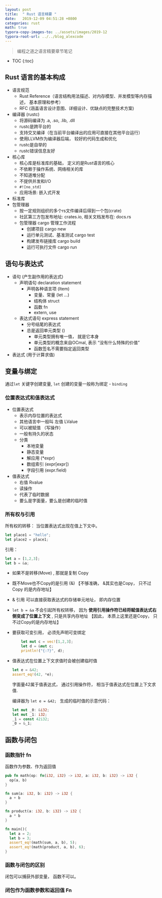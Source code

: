 ```yaml
---
layout: post
title:  " Rust 语言精要 "
date:   2019-12-09 04:51:28 +0800
categories: rust
math: true
typora-copy-images-to: ../assets/images/2019-12
typora-root-url: ../../blog_alexcode
---
```

> 编程之道之语言精要章节笔记


* TOC
{:toc}




## Rust 语言的基本构成

- 语言规范
  - Rust Reference（语言结构用法描述、对内存模型、并发模型等内存描述， 基本原理和参考）
  - RFC (涵盖语言设计意图、详细设计、优缺点的完整技术方案)
- 编译器 (rustc)
  - 将源码编译为 .a, .so, .lib, .dll
  - rustc是跨平台的
  - 支持交叉编译（在当前平台编译出的应用可直接在其他平台运行）
  - 使用LLVM作为编译器后端， 较好的代码生成和优化
  - rustc是自举的
  - rustc错误信息友好
- 核心库
  - 核心库是标准库的基础， 定义的是Rust语言的核心
  - 不依赖于操作系统、网络相关的库
  - 不知道堆分配
  - 不提供并发和I/O
  - `#![no_std]`
  - 应用场景: 嵌入式开发
- 标准库
- 包管理器
  - 按一定规则组织的多个rs文件编译后得到一个包(crate)
  - 社区第三方包发布地址: crates.io, 相关文档发布在: docs.rs
  - 包管理器 cargo 管理工作流程
    - 创建项目 cargo new
    - 运行单元测试、基准测试 cargo test
    - 构建发布链接库 cargo build
    - 运行可执行文件 cargo run






## 语句与表达式

- 语句 (产生副作用的表达式)
  - 声明语句 declaration statement
    - 声明各种语言项 (Item)
      - 变量、常量 (let ...)
      - 结构体 struct
      - 函数 fn
      - extern, use
  - 表达式语句 express statement
    - 分号结尾的表达式
    - 总是返回单元类型 () 
      - 单元类型拥有唯一值， 就是它本身
      - 单元类型的概念来自OCmal, 表示 “没有什么特殊的价值”
      - 函数签名不需要指定返回类型
- 表达式 (用于计算求值)



## 变量与绑定

通过`let` 关键字创建变量, `let` 创建的变量一般称为绑定 - `binding`



### 位置表达式和值表达式

- 位置表达式
  - 表示内存位置的表达式
  - 其他语言中一般叫 左值 LValue
  - 可以被赋值 （写操作）
  - 一般有持久的状态
  - 分类
    - 本地变量
    - 静态变量
    - 解应用 (*expr)
    - 数组索引 (expr[expr])
    - 字段引用 (expr.field)
- 值表达式
  - 右值 Rvalue
  - 读操作
  - 代表了临时数据
  - 要么是字面量，要么是创建的临时值



### 所有权与引用

所有权的转移： 当位置表达式出现在值上下文中。 

```rust
let place1 = "hello";
let place2 = place1; 
```



引用：

```rust
let a = [1,2,3];
let b = &a;
```



- 如果不是转移(Move) , 那就是复制 Copy

- 既不Move也不Copy的是引用 (&) 【不够准确， &其实也是Copy， 只不过Copy 的是内存地址】 

- & 引用 可以直接获取表达式的存储单元地址， 即内存位置

- `let b = &a` 不会引起所有权转移， 因为 **使用引用操作符已经将赋值表达式右侧变成了位置上下文** , 只是共享内存地址 【因此， 本质上这里还是Copy， 只不过Copy的是内存地址】 

- 要获取可变引用， 必须先声明可变绑定

  ```rust
      let mut c = vec![1,2,3];
      let d = &mut c;
      println!("{:?}", d);
  ```

- 值表达式在位置上下文求值时会被创建临时值

  ```rust
  let e = &42;
  assert_eq!(42, *e);
  ```

  字面量42属于值表达式， 通过引用操作符， 相当于值表达式在位置上下文求值. 

  编译器为 `let e = &42; ` 生成的临时值的示意代码：

  ```rust
  let mut _0: &i32;
  let mut _1: i32;
  _1 = const 42i32;
  _0 = &_1;
  ```






## 函数与闭包

### 函数指针 **fn**

函数作为参数、作为返回值

```rust
pub fn math(op: fn(i32, i32) -> i32, a: i32, b: i32) -> i32 {
  op(a, b)
}

fn sum(a: i32, b: i32) -> i32 {
  a + b
}

fn product(a: i32, b: i32) -> i32 {
  a * b
}

fn main(){
  let a = 2; 
  let b = 3;
  assert_eq!(math(sum, a, b), 5);
  assert_eq!(math(product, a, b), 6);
}
```





### 函数与闭包的区别

闭包可以捕获外部变量， 函数不可以。 



###  闭包作为函数参数和返回值 Fn

